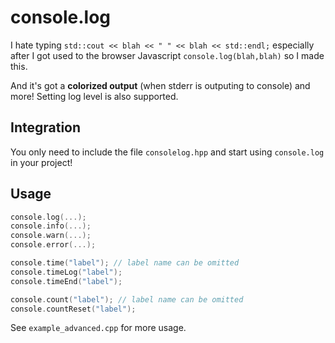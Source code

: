 # console.log

I hate typing `std::cout << blah << " " << blah << std::endl;` especially after I got used to the browser Javascript `console.log(blah,blah)` so I made this.

And it's got a **colorized output** (when stderr is outputing to console) and more! Setting log level is also supported.

## Integration

You only need to include the file `consolelog.hpp` and start using `console.log` in your project!

## Usage

```c++
console.log(...);
console.info(...);
console.warn(...);
console.error(...);

console.time("label"); // label name can be omitted
console.timeLog("label");
console.timeEnd("label");

console.count("label"); // label name can be omitted
console.countReset("label");
```

See `example_advanced.cpp` for more usage.

